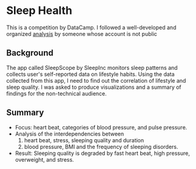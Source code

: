 # Sleep Health
This is a competition by DataCamp. I followed a well-developed and organized [analysis](https://app.datacamp.com/workspace/w/6ddb832c-7395-414a-ad70-49bc475926cc) by someone whose account is not public 

## Background
The app called SleepScope by SleepInc monitors sleep patterns and collects user's self-reported data on lifestyle habits. Using the data collected from this app, I need to find out the correlation of lifestyle and sleep quality. I was asked to produce visualizations and a summary of findings for the non-technical audience. 

## Summary
- Focus: heart beat, categories of blood pressure, and pulse pressure.
- Analysis of the interdependencies between 
    1. heart beat, stress, sleeping quality and duration
    2. blood pressure, BMI and the frequency of sleeping disorders. 
- Result: Sleeping quality is degraded by fast heart beat, high pressure, overweight, and stress. 
